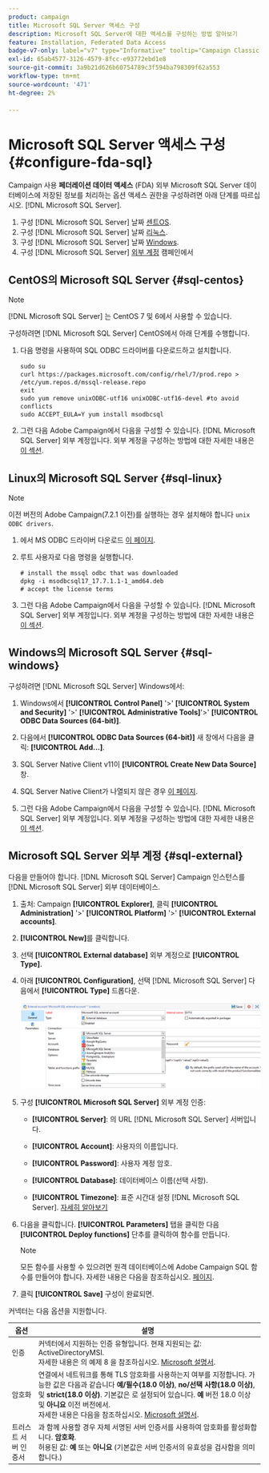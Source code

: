 ```yaml
---
product: campaign
title: Microsoft SQL Server 액세스 구성
description: Microsoft SQL Server에 대한 액세스를 구성하는 방법 알아보기
feature: Installation, Federated Data Access
badge-v7-only: label="v7" type="Informative" tooltip="Campaign Classic v7에만 적용"
exl-id: 65ab4577-3126-4579-8fcc-e93772ebd1e8
source-git-commit: 3a9b21d626b60754789c3f594ba798309f62a553
workflow-type: tm+mt
source-wordcount: '471'
ht-degree: 2%

---
```


# Microsoft SQL Server 액세스 구성 {#configure-fda-sql}



Campaign 사용 **페더레이션 데이터 액세스** (FDA) 외부 Microsoft SQL Server 데이터베이스에 저장된 정보를 처리하는 옵션 액세스 권한을 구성하려면 아래 단계를 따르십시오. [!DNL Microsoft SQL Server].

1. 구성 [!DNL Microsoft SQL Server] 날짜 [센트OS](#sql-centos).
1. 구성 [!DNL Microsoft SQL Server] 날짜 [리눅스](#sql-linux).
1. 구성 [!DNL Microsoft SQL Server] 날짜 [Windows](#sql-windows).
1. 구성 [!DNL Microsoft SQL Server] [외부 계정](#sql-external) 캠페인에서

## CentOS의 Microsoft SQL Server {#sql-centos}

>[!NOTE]
>
> [!DNL Microsoft SQL Server] 는 CentOS 7 및 6에서 사용할 수 있습니다.

구성하려면 [!DNL Microsoft SQL Server] CentOS에서 아래 단계를 수행합니다.

1. 다음 명령을 사용하여 SQL ODBC 드라이버를 다운로드하고 설치합니다.

   ```
   sudo su
   curl https://packages.microsoft.com/config/rhel/7/prod.repo > /etc/yum.repos.d/mssql-release.repo
   exit
   sudo yum remove unixODBC-utf16 unixODBC-utf16-devel #to avoid conflicts
   sudo ACCEPT_EULA=Y yum install msodbcsql
   ```

1. 그런 다음 Adobe Campaign에서 다음을 구성할 수 있습니다. [!DNL Microsoft SQL Server] 외부 계정입니다. 외부 계정을 구성하는 방법에 대한 자세한 내용은 [이 섹션](#sql-external).

## Linux의 Microsoft SQL Server {#sql-linux}

>[!NOTE]
>
> 이전 버전의 Adobe Campaign(7.2.1 이전)를 실행하는 경우 설치해야 합니다 `unix ODBC drivers`.

1. 에서 MS ODBC 드라이버 다운로드 [이 페이지](https://packages.microsoft.com/ubuntu/16.04/prod/pool/main/m/msodbcsql17/).

1. 루트 사용자로 다음 명령을 실행합니다.

   ```
   # install the mssql odbc that was downloaded
   dpkg -i msodbcsql17_17.7.1.1-1_amd64.deb
   # accept the license terms
   ```

1. 그런 다음 Adobe Campaign에서 다음을 구성할 수 있습니다. [!DNL Microsoft SQL Server] 외부 계정입니다. 외부 계정을 구성하는 방법에 대한 자세한 내용은 [이 섹션](#sql-external).

## Windows의 Microsoft SQL Server {#sql-windows}

구성하려면 [!DNL Microsoft SQL Server] Windows에서:

1. Windows에서 **[!UICONTROL Control Panel]** &#39;>&#39; **[!UICONTROL System and Security]** &#39;>&#39; **[!UICONTROL Administrative Tools]**&#39;>&#39; **[!UICONTROL ODBC Data Sources (64-bit)]**.

1. 다음에서 **[!UICONTROL ODBC Data Sources (64-bit)]** 새 창에서 다음을 클릭: **[!UICONTROL Add...]**.

1. SQL Server Native Client v11이 **[!UICONTROL Create New Data Source]** 창.

1. SQL Server Native Client가 나열되지 않은 경우 [이 페이지](https://www.microsoft.com/en-my/download/details.aspx?id=36434).

1. 그런 다음 Adobe Campaign에서 다음을 구성할 수 있습니다. [!DNL Microsoft SQL Server] 외부 계정입니다. 외부 계정을 구성하는 방법에 대한 자세한 내용은 [이 섹션](#sql-external).

## Microsoft SQL Server 외부 계정 {#sql-external}

다음을 만들어야 합니다. [!DNL Microsoft SQL Server] Campaign 인스턴스를 [!DNL Microsoft SQL Server] 외부 데이터베이스.

1. 출처: Campaign **[!UICONTROL Explorer]**, 클릭 **[!UICONTROL Administration]** &#39;>&#39; **[!UICONTROL Platform]** &#39;>&#39; **[!UICONTROL External accounts]**.

1. **[!UICONTROL New]**&#x200B;를 클릭합니다.

1. 선택 **[!UICONTROL External database]** 외부 계정으로 **[!UICONTROL Type]**.

1. 아래 **[!UICONTROL Configuration]**, 선택 [!DNL Microsoft SQL Server] 다음에서 **[!UICONTROL Type]** 드롭다운.

   ![](assets/sql.png)

1. 구성 **[!UICONTROL Microsoft SQL Server]** 외부 계정 인증:

   * **[!UICONTROL Server]**: 의 URL [!DNL Microsoft SQL Server] 서버입니다.

   * **[!UICONTROL Account]**: 사용자의 이름입니다.

   * **[!UICONTROL Password]**: 사용자 계정 암호.

   * **[!UICONTROL Database]**: 데이터베이스 이름(선택 사항).

   * **[!UICONTROL Timezone]**: 표준 시간대 설정 [!DNL Microsoft SQL Server]. [자세히 알아보기](https://docs.microsoft.com/en-us/sql/t-sql/functions/current-timezone-transact-sql?view=sql-server-ver15)

1. 다음을 클릭합니다. **[!UICONTROL Parameters]** 탭을 클릭한 다음 **[!UICONTROL Deploy functions]** 단추를 클릭하여 함수를 만듭니다.

   >[!NOTE]
   >
   >모든 함수를 사용할 수 있으려면 원격 데이터베이스에 Adobe Campaign SQL 함수를 만들어야 합니다. 자세한 내용은 다음을 참조하십시오. [페이지](../../configuration/using/adding-additional-sql-functions.md).

1. 클릭 **[!UICONTROL Save]** 구성이 완료되면.

커넥터는 다음 옵션을 지원합니다.

| 옵션 | 설명 |
|---|---|
| 인증 | 커넥터에서 지원하는 인증 유형입니다. 현재 지원되는 값: ActiveDirectoryMSI. <br> 자세한 내용은 의 예제 8 을 참조하십시오. [Microsoft 설명서](https://docs.microsoft.com/en-us/sql/connect/odbc/using-azure-active-directory?view=sql-server-ver15#example-connection-strings). |
| 암호화 | 연결에서 네트워크를 통해 TLS 암호화를 사용하는지 여부를 지정합니다. 가능한 값은 다음과 같습니다 **예/필수(18.0 이상)**, **no/선택 사항(18.0 이상)**, 및 **strict(18.0 이상)**. 기본값은 로 설정되어 있습니다. **예** 버전 18.0 이상 및 **아니요** 이전 버전에서. <br>자세한 내용은 다음을 참조하십시오. [Microsoft 설명서](https://docs.microsoft.com/en-us/sql/connect/odbc/dsn-connection-string-attribute?view=azure-sqldw-latest#encrypt). |
| 트러스트 서버 인증서 | 과 함께 사용할 경우 자체 서명된 서버 인증서를 사용하여 암호화를 활성화합니다. **암호화**. <br>허용된 값: **예** 또는 **아니요** (기본값은 서버 인증서의 유효성을 검사함을 의미합니다.) |
